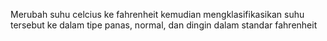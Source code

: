 Merubah suhu celcius ke fahrenheit kemudian mengklasifikasikan suhu tersebut ke dalam tipe panas, normal, dan dingin dalam standar fahrenheit
